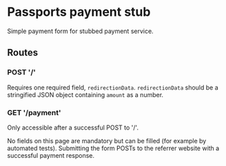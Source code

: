 # Passports payment stub

Simple payment form for stubbed payment service.

## Routes

### POST '/'
Requires one required field, `redirectionData`. `redirectionData` should be a stringified JSON object containing `amount` as a number.

### GET '/payment'
Only accessible after a successful POST to '/'.

No fields on this page are mandatory but can be filled (for example by automated tests). Submitting the form POSTs to the referrer website with a successful payment response.
